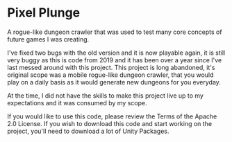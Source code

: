 # Pixel Plunge
A rogue-like dungeon crawler that was used to test many core concepts of future games I was creating.

I've fixed two bugs with the old version and it is now playable again, it is still very buggy as this is code from 2019 and it has been over a year since I've last messed around with this project.  This project is long abandoned, it's original scope was a mobile rogue-like dungeon crawler, that you would play on a daily basis as it would generate new dungeons for you everyday.

At the time, I did not have the skills to make this project live up to my expectations and it was consumed by my scope.

If you would like to use this code, please review the Terms of the Apache 2.0 License.  If you wish to download this code and start working on the project, you'll need to download a lot of Unity Packages.
 
 
 
